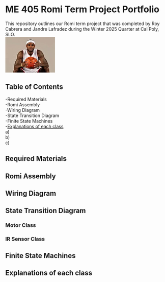 # **ME 405 Romi Term Project Portfolio**
This repository outlines our Romi term project that was completed by Roy Cabrera and Jandre Lafradez during the Winter 2025 Quarter at Cal Poly, SLO.  
![lebron](lbjtest.jpg)
## **Table of Contents**
-Required Materials  
-Romi Assembly  
-Wiring Diagram  
-State Transition Diagram  
-Finite State Machines  
-[Explanations of each class](#explanations-of-each-class)  
  a)  
  b)  
  c)

## **Required Materials**
## **Romi Assembly**
## **Wiring Diagram**
## **State Transition Diagram**
### **Motor Class**
### **IR Sensor Class**
## **Finite State Machines**
## **Explanations of each class**



